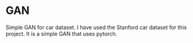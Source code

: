 # GAN
Simple GAN for car dataset.
I have used the Stanford car dataset for this project. 
It is a simple GAN that uses pytorch.

